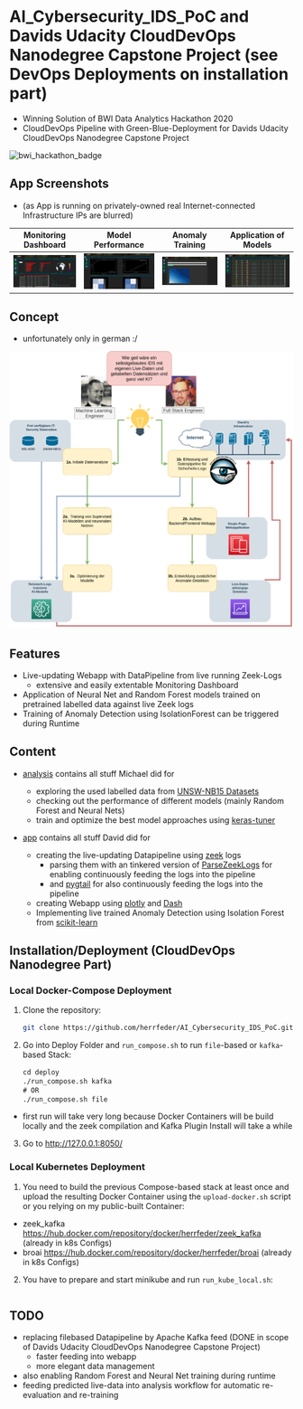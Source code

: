 # AI_Cybersecurity_IDS_PoC and Davids Udacity CloudDevOps Nanodegree Capstone Project (see DevOps Deployments on installation part)

  * Winning Solution of BWI Data Analytics Hackathon 2020
  * CloudDevOps Pipeline with Green-Blue-Deployment for Davids Udacity CloudDevOps Nanodegree Capstone Project

![bwi_hackathon_badge](https://abload.de/img/bwi_dataanalyticshack7ujy4.png)


## App Screenshots

  * (as App is running on privately-owned real Internet-connected Infrastructure IPs are blurred)

| Monitoring Dashboard | Model Performance | Anomaly Training | Application of Models |
|--------------------------------------|--------------------------------------|--------------------------------------|--------------------------------------|
| ![](https://github.com/herrfeder/AI_Cybersecurity_IDS_PoC/raw/main/screenshots/analysis_dashboard.png) | ![](https://github.com/herrfeder/AI_Cybersecurity_IDS_PoC/raw/main/screenshots/model_performance.png) | ![](https://github.com/herrfeder/AI_Cybersecurity_IDS_PoC/raw/main/screenshots/train_anomaly.png) | ![](https://github.com/herrfeder/AI_Cybersecurity_IDS_PoC/raw/main/screenshots/apply_model.png) |



## Concept

  * unfortunately only in german :/

![](https://github.com/herrfeder/AI_Cybersecurity_IDS_PoC/raw/main/concept/pitch_final.png)


## Features

  * Live-updating Webapp with DataPipeline from live running Zeek-Logs
    * extensive and easily extentable Monitoring Dashboard
  * Application of Neural Net and Random Forest models trained on pretrained labelled data against live Zeek logs
  * Training of Anomaly Detection using IsolationForest can be triggered during Runtime

## Content

  * [analysis](https://github.com/herrfeder/AI_Cybersecurity_IDS_PoC/tree/main/analysis) contains all stuff Michael did for 
    * exploring the used labelled data from [UNSW-NB15 Datasets](https://www.unsw.adfa.edu.au/unsw-canberra-cyber/cybersecurity/ADFA-NB15-Datasets/)
    * checking out the performance of different models (mainly Random Forest and Neural Nets)
    * train and optimize the best model approaches using [keras-tuner](https://github.com/keras-team/keras-tuner)	

  * [app](https://github.com/herrfeder/AI_Cybersecurity_IDS_PoC/tree/main/app) contains all stuff David did for
    * creating the live-updating Datapipeline using [zeek](https://github.com/zeek) logs
      * parsing them with an tinkered version of [ParseZeekLogs](https://github.com/dgunter/ParseZeekLogs) for enabling continuously feeding the logs into the pipeline
      * and [pygtail](https://github.com/bgreenlee/pygtail) for also continuously feeding the logs into the pipeline
    * creating Webapp using [plotly](https://github.com/plotly) and [Dash](https://github.com/plotly/dash)
    * Implementing live trained Anomaly Detection using Isolation Forest from [scikit-learn](https://github.com/scikit-learn/scikit-learn)  


## Installation/Deployment (CloudDevOps Nanodegree Part)


### Local Docker-Compose Deployment

1. Clone the repository:
    ```bash
    git clone https://github.com/herrfeder/AI_Cybersecurity_IDS_PoC.git
    ```

2. Go into Deploy Folder and `run_compose.sh` to run `file`-based or `kafka`-based Stack:
    ```
    cd deploy
    ./run_compose.sh kafka
    # OR
    ./run_compose.sh file
    ```

  * first run will take very long because Docker Containers will be build locally and the zeek compilation and Kafka Plugin Install will take a while 

3. Go to http://127.0.0.1:8050/


### Local Kubernetes Deployment

1. You need to build the previous Compose-based stack at least once and upload the resulting Docker Container using the `upload-docker.sh` script or you relying on my public-built Container:
  * zeek_kafka https://hub.docker.com/repository/docker/herrfeder/zeek_kafka (already in k8s Configs)
  * broai https://hub.docker.com/repository/docker/herrfeder/broai (already in k8s Configs)    
    
2. You have to prepare and start minikube and run `run_kube_local.sh`:    
    ```bash
    
    ```



## TODO

  * replacing filebased Datapipeline by Apache Kafka feed (DONE in scope of Davids Udacity CloudDevOps Nanodegree Capstone Project)
    * faster feeding into webapp
    * more elegant data management
  * also enabling Random Forest and Neural Net training during runtime
  * feeding predicted live-data into analysis workflow for automatic re-evaluation and re-training
